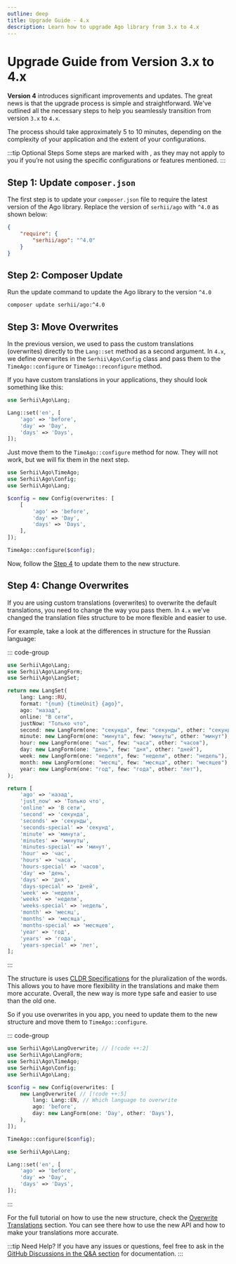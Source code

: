 ```yaml
---
outline: deep
title: Upgrade Guide - 4.x
description: Learn how to upgrade Ago library from 3.x to 4.x
---
```


# Upgrade Guide from Version 3.x to 4.x

**Version 4** introduces significant improvements and updates. The great news is that the upgrade process is simple and straightforward. We've outlined all the necessary steps to help you seamlessly transition from version `3.x` to `4.x`.

The process should take approximately 5 to 10 minutes, depending on the complexity of your application and the extent of your configurations.

:::tip Optional Steps
Some steps are marked with <Badge type="warning" text="optional" />, as they may not apply to you if you’re not using the specific configurations or features mentioned.
:::

## Step 1: Update `composer.json`

The first step is to update your `composer.json` file to require the latest version of the Ago library. Replace the version of `serhii/ago` with `^4.0` as shown below:

```json
{
    "require": {
        "serhii/ago": "^4.0"
    }
}
```

## Step 2: Composer Update
Run the update command to update the Ago library to the version `^4.0`

```bash
composer update serhii/ago:^4.0
```

## Step 3: Move Overwrites <Badge type="warning" text="possible" />
In the previous version, we used to pass the custom translations (overwrites) directly to the `Lang::set` method as a second argument. In `4.x`, we define overwrites in the `Serhii\Ago\Config` class and pass them to the `TimeAgo::configure` or `TimeAgo::reconfigure` method.

If you have custom translations in your applications, they should look something like this:

```php
use Serhii\Ago\Lang;

Lang::set('en', [
    'ago' => 'before',
    'day' => 'Day',
    'days' => 'Days',
]);
```

Just move them to the `TimeAgo::configure` method for now. They will not work, but we will fix them in the next step.

```php
use Serhii\Ago\TimeAgo;
use Serhii\Ago\Config;
use Serhii\Ago\Lang;

$config = new Config(overwrites: [
    [
        'ago' => 'before',
        'day' => 'Day',
        'days' => 'Days',
    ],
]);

TimeAgo::configure($config);
```

Now, follow the [Step 4](#step-4-change-overwrites) to update them to the new structure.

## Step 4: Change Overwrites <Badge type="warning" text="possible" />
If you are using custom translations (overwrites) to overwrite the default translations, you need to change the way you pass them. In `4.x` we've changed the translation files structure to be more flexible and easier to use.

For example, take a look at the differences in structure for the Russian language:

::: code-group
```php [New structure]
use Serhii\Ago\Lang;
use Serhii\Ago\LangForm;
use Serhii\Ago\LangSet;

return new LangSet(
    lang: Lang::RU,
    format: "{num} {timeUnit} {ago}",
    ago: "назад",
    online: "В сети",
    justNow: "Только что",
    second: new LangForm(one: "секунда", few: "секунды", other: "секунд"),
    minute: new LangForm(one: "минута", few: "минуты", other: "минут"),
    hour: new LangForm(one: "час", few: "часа", other: "часов"),
    day: new LangForm(one: "день", few: "дня", other: "дней"),
    week: new LangForm(one: "неделя", few: "недели", other: "недель"),
    month: new LangForm(one: "месяц", few: "месяца", other: "месяцев"),
    year: new LangForm(one: "год", few: "года", other: "лет"),
);
```

```php [Old structure]
return [
    'ago' => 'назад',
    'just_now' => 'Только что',
    'online' => 'В сети',
    'second' => 'секунда',
    'seconds' => 'секунды',
    'seconds-special' => 'секунд',
    'minute' => 'минута',
    'minutes' => 'минуты',
    'minutes-special' => 'минут',
    'hour' => 'час',
    'hours' => 'часа',
    'hours-special' => 'часов',
    'day' => 'день',
    'days' => 'дня',
    'days-special' => 'дней',
    'week' => 'неделя',
    'weeks' => 'недели',
    'weeks-special' => 'недель',
    'month' => 'месяц',
    'months' => 'месяца',
    'months-special' => 'месяцев',
    'year' => 'год',
    'years' => 'года',
    'years-special' => 'лет',
];
```
:::

The structure is uses [CLDR Specifications](https://cldr.unicode.org/index/cldr-spec/plural-rules) for the pluralization of the words. This allows you to have more flexibility in the translations and make them more accurate. Overall, the new way is more type safe and easier to use than the old one.

So if you use overwrites in you app, you need to update them to the new structure and move them to `TimeAgo::configure`.

::: code-group
```php [New way]
use Serhii\Ago\LangOverwrite; // [!code ++:2]
use Serhii\Ago\LangForm;
use Serhii\Ago\TimeAgo;
use Serhii\Ago\Config;
use Serhii\Ago\Lang;

$config = new Config(overwrites: [
    new LangOverwrite( // [!code ++:5]
        lang: Lang::EN, // Which language to overwrite
        ago: 'before',
        day: new LangForm(one: 'Day', other: 'Days'),
    ),
]);

TimeAgo::configure($config);
```

```php [Old way]
use Serhii\Ago\Lang;

Lang::set('en', [
    'ago' => 'before',
    'day' => 'Day',
    'days' => 'Days',
]);
```
:::

For the full tutorial on how to use the new structure, check the [Overwrite Translations](/4.x/configurations.html#overwrite-translations) section. You can see there how to use the new API and how to make your translations more accurate.

:::tip Need Help?
If you have any issues or questions, feel free to ask in the [GitHub Discussions in the Q&A section](https://github.com/php-ago/php-ago.github.io/discussions/categories/q-a) for documentation.
:::